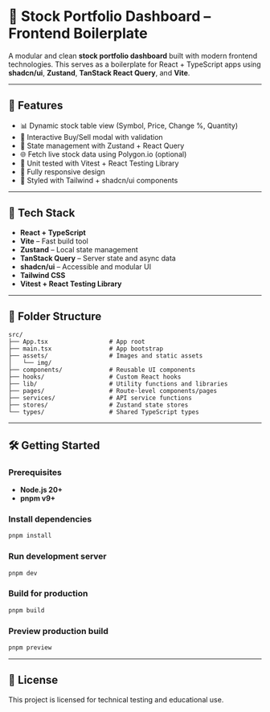 # 📛 Stock Portfolio Dashboard – Frontend Boilerplate

A modular and clean **stock portfolio dashboard** built with modern frontend technologies. This serves as a boilerplate for React + TypeScript apps using **shadcn/ui**, **Zustand**, **TanStack React Query**, and **Vite**.

---

## 🚀 Features

- 📊 Dynamic stock table view (Symbol, Price, Change %, Quantity)
- 💸 Interactive Buy/Sell modal with validation
- 🔄 State management with Zustand + React Query
- 🌐 Fetch live stock data using Polygon.io (optional)
- 🧪 Unit tested with Vitest + React Testing Library
- 📱 Fully responsive design
- 🎨 Styled with Tailwind + shadcn/ui components

---

## 🧱 Tech Stack

- **React + TypeScript**
- **Vite** – Fast build tool
- **Zustand** – Local state management
- **TanStack Query** – Server state and async data
- **shadcn/ui** – Accessible and modular UI
- **Tailwind CSS**
- **Vitest + React Testing Library**

---

## 📁 Folder Structure

```
src/
├── App.tsx                 # App root
├── main.tsx                # App bootstrap
├── assets/                 # Images and static assets
│   └── img/
├── components/             # Reusable UI components
├── hooks/                  # Custom React hooks
├── lib/                    # Utility functions and libraries
├── pages/                  # Route-level components/pages
├── services/               # API service functions
├── stores/                 # Zustand state stores
└── types/                  # Shared TypeScript types
```

---

## 🛠️ Getting Started

### Prerequisites

- **Node.js 20+**
- **pnpm v9+**

### Install dependencies

```bash
pnpm install
```

### Run development server

```bash
pnpm dev
```

### Build for production

```bash
pnpm build
```

### Preview production build

```bash
pnpm preview
```

---

## 📄 License

This project is licensed for technical testing and educational use.
